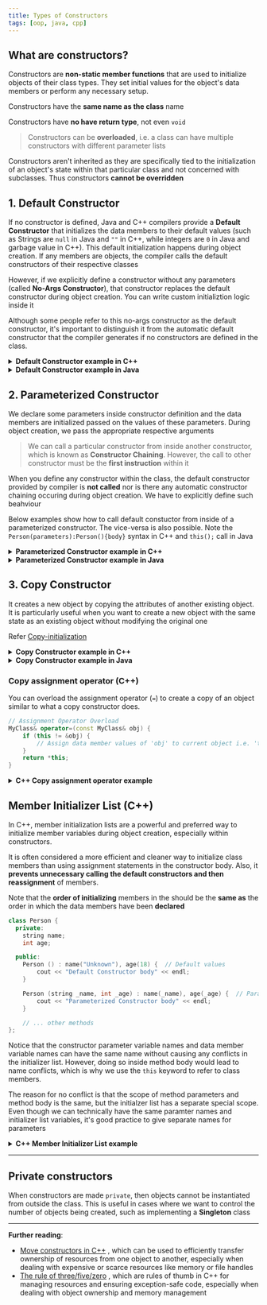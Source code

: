 ```yaml
---
title: Types of Constructors
tags: [oop, java, cpp]
---
```


## What are constructors?

Constructors are **non-static member functions** that are used to initialize objects of their class types. They set initial values for the object's data members or perform any necessary setup.

Constructors have the **same name as the class** name

Constructors have **no have return type**, not even `void`

> Constructors can be **overloaded**, i.e. a class can have multiple constructors with different parameter lists

Constructors aren't inherited as they are specifically tied to the initialization of an object's state within that particular class and not concerned with subclasses. Thus constructors **cannot be overridden**

## 1. Default Constructor

If no constructor is defined, Java and C++ compilers provide a **Default Constructor** that initializes the data members to their default values (such as Strings are `null` in Java and `""` in C++, while integers are `0` in Java and garbage value in C++). This default initialization happens during object creation. If any members are objects, the compiler calls the default constructors of their respective classes

However, if we explicitly define a constructor without any parameters (called **No-Args Constructor**), that constructor replaces the default constructor during object creation. You can write custom initializtion logic inside it

Although some people refer to this no-args constructor as the default constructor, it's important to distinguish it from the automatic default constructor that the compiler generates if no constructors are defined in the class.

<details>
<summary><strong>Default Constructor example in C++</strong></summary>

```cpp title="C++ Default Constructor"
class Person {
  private:
    int age;

  public:
    // The no-args constructor
    Person () {
        cout << "Initializing new Person" << endl;
        this->age = 18;
    }

    int getAge () { return this->age; }
};

int main () {
    Person p1;
    cout << "p1 age: " << p1.getAge() << endl;

    Person *p2 = new Person();
    cout << "p2 age: " << p2->getAge() << endl;

    return 0;
}
```

```txt title="Output"
Initializing new Person
p1 age: 18
Initializing new Person
p2 age: 18

```

</details>

<details>
<summary><strong>Default Constructor example in Java</strong></summary>

```java title="Java Default Constructor"
class Person {
    private int age;

    // The no-args constructor
    public Person() {
        System.out.println("Initializing new Person");
        this.age = 18;
    }

    public int getAge() { return this.age; }
}

class Demo {
    public static void main(String[] args) {
        Person p = new Person();
        System.out.println("p age: " + p.getAge());
    }
}
```

```txt title="Output"
Initializing new Person
p age: 18
```

</details>

## 2. Parameterized Constructor

We declare some parameters inside constructor definition and the data members are initialized passed on the values of these parameters. During object creation, we pass the appropriate respective arguments

> We can call a particular constructor from inside another constructor, which is known as **Constructor Chaining**. However, the call to other constructor must be the **first instruction** within it

When you define any constructor within the class, the default constructor provided by compiler is **not called** nor is there any automatic constructor chaining occuring during object creation. We have to explicitly define such beahviour

Below examples show how to call default constuctor from inside of a parameterized constructor. The vice-versa is also possible. Note the `Person(parameters):Person(){body}` syntax in C++ and `this();` call in Java

<details>
<summary>
<strong>Parameterized Constructor example in C++</strong>
</summary>

```cpp title="C++ Parameterized Constructor"
class Person {
  private:
    string name;
    int age;

  public:
    Person () {
        cout << "Inside Default Constructor" << endl;
        this->name = "Unknown";
        this->age = 18;
    }

    Person (string name, int age) {
        cout << "Inside Parameterized Constructor" << endl;
        this->name = name;
        this->age = age;
    }

    Person (string name) : Person() {
        cout << "Default constructor was called from this Parameterized Constructor" << endl;
        this->name = name;
    }

    int getAge () { return this->age; }
    string getName () { return this->name; }
};

int main () {
    Person p1;
    cout << "p1: name=" << p1.getName() << ", age=" << p1.getAge() << "\n\n";

    Person p2("Ramesh", 25);
    cout << "p2: name=" << p2.getName() << ", age=" << p2.getAge() << "\n\n";

    Person *p3 = new Person();
    cout << "p3: name=" << p3->getName() << ", age=" << p3->getAge() << "\n\n";

    Person *p4 = new Person("Suresh", 30);
    cout << "p4: name=" << p4->getName() << ", age=" << p4->getAge() << "\n\n";

    Person p5("Pankaj");
    cout << "p5: name=" << p5.getName() << ", age=" << p5.getAge() << "\n\n";

    Person *p6 = new Person("Ankit");
    cout << "p6: name=" << p6->getName() << ", age=" << p6->getAge() << "\n\n";

    return 0;
}
```

```txt title="Output"
Inside Default Constructor
p1: name=Unknown, age=18

Inside Parameterized Constructor
p2: name=Ramesh, age=25

Inside Default Constructor
p3: name=Unknown, age=18

Inside Parameterized Constructor
p4: name=Suresh, age=30

Inside Default Constructor
Default constructor was called from this Parameterized Constructor
p5: name=Pankaj, age=18

Inside Default Constructor
Default constructor was called from this Parameterized Constructor
p6: name=Ankit, age=18

```

</details>

<details>
<summary>
<strong>Parameterized Constructor example in Java</strong>
</summary>

```java title="Java Parameterized Constructor"
class Person
{
    private String name;
    private int age;

    public Person() {
        System.out.println("Inside Default Constructor");
        this.name = "Unknown";
        this.age = 18;
    }

    public Person(String name, int age) {
        System.out.println("Inside Parameterized Constructor");
        this.name = name;
        this.age = age;
    }

    public Person(String name) {
        this(); // Calling Default constructor from Parameterized constructor
        System.out.println("Default constructor was called from the Parameterized Constructor");
        this.name = name;
    }

    public int getAge() { return this.age; }
    public String getName() { return this.name; }
}

class Demo {
    public static void main(String[] args) {
        Person p1 = new Person();
        System.out.println("p1: name=" + p1.getName() + ", age=" + p1.getAge() + "\n");

        Person p2 = new Person("Ramesh", 25);
        System.out.println("p2: name=" + p2.getName() + ", age=" + p2.getAge() + "\n");

        Person p3 = new Person("Pankaj");
        System.out.println("p3: name=" + p3.getName() + ", age=" + p3.getAge() + "\n");
    }
}
```

```txt title="Output"
Inside Default Constructor
p1: name=Unknown, age=18

Inside Parameterized Constructor
p2: name=Ramesh, age=25

Inside Default Constructor
Default constructor was called from the Parameterized Constructor
p3: name=Pankaj, age=18

```

</details>

## 3. Copy Constructor

It creates a new object by copying the attributes of another existing object. It is particularly useful when you want to create a new object with the same state as an existing object without modifying the original one

Refer [Copy-initialization](https://en.cppreference.com/w/cpp/language/copy_initialization)

<details>
<summary><strong>Copy Constructor example in C++</strong></summary>

```cpp title="C++ Copy Constructor"
class Person {
  private:
    string name;
    int age;

  public:
    Person (string name, int age) {
        cout << "Inside Parameterized Constructor" << endl;
        this->name = name;
        this->age = age;
    }

    Person (const Person &obj) {
        cout << "Inside Reference Copy Constructor" << endl;
        this->name = obj.name;
        this->age = obj.age;
    }

    Person (const Person *objPtr) {
        cout << "Inside Pointer Copy Constructor" << endl;
        this->name = objPtr->name;
        this->age = objPtr->age;
    }

    int getAge () { return this->age; }
    string getName () { return this->name; }
};

int main () {
    Person p1("Ramesh", 25);
    cout << "p1: name=" << p1.getName() << ", age=" << p1.getAge() << "\n\n";

    Person *p2 = new Person("Suresh", 30);
    cout << "p2: name=" << p2->getName() << ", age=" << p2->getAge() << "\n\n";

    // Create copy from Object Reference
    Person p3(p1);
    cout << "p3: name=" << p3.getName() << ", age=" << p3.getAge() << "\n\n";
    Person *p4 = new Person(p1);
    cout << "p4: name=" << p4->getName() << ", age=" << p4->getAge() << "\n\n";

    // Create copy from Object Pointer
    Person p5(p2);
    cout << "p5: name=" << p5.getName() << ", age=" << p5.getAge() << "\n\n";
    Person *p6 = new Person(p2);
    cout << "p6: name=" << p6->getName() << ", age=" << p6->getAge() << "\n\n";

    return 0;
}
```

```txt title="Output"
Inside Parameterized Constructor
p1: name=Ramesh, age=25

Inside Parameterized Constructor
p2: name=Suresh, age=30

Inside Reference Copy Constructor
p3: name=Ramesh, age=25

Inside Reference Copy Constructor
p4: name=Ramesh, age=25

Inside Pointer Copy Constructor
p5: name=Suresh, age=30

Inside Pointer Copy Constructor
p6: name=Suresh, age=30

```

</details>

<details>
<summary><strong>Copy Constructor example in Java</strong></summary>

```java title="Java Copy Constructor"
class Person {
    private String name;
    private int age;

    public Person(String name, int age) {
        System.out.println("Inside Parameterized Constructor");
        this.name = name;
        this.age = age;
    }

    public Person(Person obj) {
        System.out.println("Inside Copy Constructor");
        this.name = obj.name;
        this.age = obj.age;
    }

    public int getAge() { return this.age; }
    public String getName() { return this.name; }
}

class Demo {
    public static void main(String[] args) {
        Person p1 = new Person("Ramesh", 25);
        System.out.println("p1: name=" + p1.getName() + ", age=" + p1.getAge() + "\n");

        Person p2 = new Person(p1);
        System.out.println("p2: name=" + p2.getName() + ", age=" + p2.getAge() + "\n");
    }
}
```

```txt title="Output"
Inside Parameterized Constructor
p1: name=Ramesh, age=25

Inside Copy Constructor
p2: name=Ramesh, age=25

```

</details>

### Copy assignment operator (C++)

You can overload the assignment operator (`=`) to create a copy of an object similar to what a copy constructor does.

```cpp
// Assignment Operator Overload
MyClass& operator=(const MyClass& obj) {
    if (this != &obj) {
        // Assign data member values of 'obj' to current object i.e. 'this' fields
    }
    return *this;
}
```

</details>

<details>
<summary><strong>C++ Copy assignment operator example</strong></summary>

```cpp
class Person {
  private:
    string name;
    int age;

  public:
    Person (string name, int age) : name(name), age(age) {
        cout << "Inside Parameterized Constructor" << endl;
    }

    // Reference Copy Constructor
    Person (const Person &obj) : name(obj.name), age(obj.age) {
        cout << "Inside Reference Copy Constructor" << endl;
    }

    // Assignment Operator Overload
    Person &operator=(const Person &obj) {
        cout << "Inside Assignment Operator Overload" << endl;
        if (this != &obj) {  // Avoid self-assignment
            this->name = obj.name;
            this->age = obj.age;
        }
        return *this;
    }

    int getAge () const { return this->age; }
    string getName () const { return this->name; }
};

int main () {
    Person p1("Ramesh", 25);
    cout << "p1: Address=" << &p1 << ", name=" << p1.getName() << ", age=" << p1.getAge() << "\n\n";
    Person p2("Suresh", 30);
    cout << "p2: Address=" << &p2 << ", name=" << p2.getName() << ", age=" << p2.getAge() << "\n\n";

    Person p3 = p2;  // Copy constructor when newly created object
    cout << "p3: Address=" << &p3 << ", name=" << p3.getName() << ", age=" << p3.getAge() << "\n\n";

    p3 = p1;  // Assignment operator overload when re-assignement
    cout << "p3: Address=" << &p3 << ", name=" << p3.getName() << ", age=" << p3.getAge() << "\n\n";

    return 0;
}
```

```txt title="Output"
Inside Parameterized Constructor
p1: Address=0x7ffda325f6f0, name=Ramesh, age=25

Inside Parameterized Constructor
p2: Address=0x7ffda325f720, name=Suresh, age=30

Inside Reference Copy Constructor
p3: Address=0x7ffda325f750, name=Suresh, age=30

Inside Assignment Operator Overload
p3: Address=0x7ffda325f750, name=Ramesh, age=25

```

</details>

## Member Initializer List (C++)

In C++, member initialization lists are a powerful and preferred way to initialize member variables during object creation, especially within constructors.

It is often considered a more efficient and cleaner way to initialize class members than using assignment statements in the constructor body. Also, it **prevents unnecessary calling the default constructors and then reassignment** of members.

Note that the **order of initializing** members in the should be the **same as** the order in which the data members have been **declared**

```cpp
class Person {
  private:
    string name;
    int age;

  public:
    Person () : name("Unknown"), age(18) {  // Default values
        cout << "Default Constructor body" << endl;
    }

    Person (string _name, int _age) : name(_name), age(_age) {  // Parameter values
        cout << "Parameterized Constructor body" << endl;
    }

    // ... other methods
};
```

Notice that the constructor parameter variable names and data member variable names can have the same name without causing any conflicts in the initializer list. However, doing so inside method body would lead to name conflicts, which is why we use the `this` keyword to refer to class members.

The reason for no conflict is that the scope of method parameters and method body is the same, but the initialzer list has a separate special scope. Even though we can technically have the same paramter names and initializer list variables, it's good practice to give separate names for parameters

<details>
<summary><strong>C++ Member Initializer List example </strong></summary>

```cpp title="Member Initializer List example"
class Person {
  private:
    string name;
    int age;

  public:
    Person () : name("Unknown"), age(18) {
        cout << "Default Constructor body" << endl;
    }

    Person (string _name, int _age) : name(_name), age(_age) {
        cout << "Parameterized Constructor body" << endl;
    }

    int getAge () const { return this->age; }
    string getName () const { return this->name; }
};

int main () {
    // Default Constructor + Stack allocation:
    Person p1;
    cout << "p1: name=" << p1.getName() << ", age=" << p1.getAge() << "\n\n";
    // Person p2(); <- INVALID
    Person p3{};
    cout << "p1: name=" << p3.getName() << ", age=" << p3.getAge() << "\n\n";

    // Default Constructor + Heap allocation:
    // Person *p4 = new Person; <- INVALID
    Person *p5 = new Person();
    cout << "p5: name=" << p5->getName() << ", age=" << p5->getAge() << "\n\n";
    Person *p6 = new Person{};
    cout << "p6: name=" << p6->getName() << ", age=" << p6->getAge() << "\n\n";

    // Parameterized Constructor + Stack allocation:
    Person p7("Ankit", 35);
    cout << "p7: name=" << p7.getName() << ", age=" << p7.getAge() << "\n\n";
    Person p8{"Deepak", 29};
    cout << "p8: name=" << p8.getName() << ", age=" << p8.getAge() << "\n\n";

    // Parameterized Constructor + Heap allocation:
    Person *p9 = new Person("Larry", 48);
    cout << "p9: name=" << p9->getName() << ", age=" << p9->getAge() << "\n\n";
    Person *p10 = new Person{"Frank", 17};
    cout << "p10: name=" << p10->getName() << ", age=" << p10->getAge() << "\n\n";

    return 0;
}
```

```txt title="Output"
Default Constructor body
p1: name=Unknown, age=18

Default Constructor body
p1: name=Unknown, age=18

Default Constructor body
p5: name=Unknown, age=18

Default Constructor body
p6: name=Unknown, age=18

Parameterized Constructor body
p7: name=Ankit, age=35

Parameterized Constructor body
p8: name=Deepak, age=29

Parameterized Constructor body
p9: name=Larry, age=48

Parameterized Constructor body
p10: name=Frank, age=17

```

</details>

---

## Private constructors

When constructors are made `private`, then objects cannot be instantiated from outside the class. This is useful in cases where we want to control the number of objects being created, such as implementing a **Singleton** class

---

**Further reading**:

- [Move constructors in C++](https://en.cppreference.com/w/cpp/language/move_constructor) , which can be used to efficiently transfer ownership of resources from one object to another, especially when dealing with expensive or scarce resources like memory or file handles
- [The rule of three/five/zero](https://en.cppreference.com/w/cpp/language/rule_of_three) , which are rules of thumb in C++ for managing resources and ensuring exception-safe code, especially when dealing with object ownership and memory management
